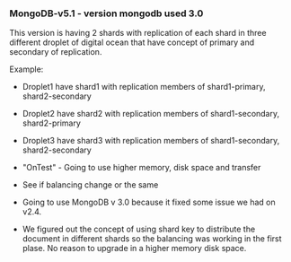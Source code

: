 ### MongoDB-v5.1 - version mongodb used 3.0
This version is having 2 shards with replication of each shard in three different droplet of digital ocean that have concept of primary and secondary of replication. 

Example:

- Droplet1 have shard1 with replication members of shard1-primary, shard2-secondary
- Droplet2 have shard2 with replication members of shard1-secondary, shard2-primary
- Droplet3 have shard3 with replication members of shard1-secondary, shard2-secondary

- "OnTest" - Going to use higher memory, disk space and transfer
- See if balancing change or the same

- Going to use MongoDB v 3.0 because it fixed some issue we had on v2.4.
- We figured out the concept of using shard key to distribute the document in different shards so the balancing was working in the first plase. No reason to upgrade in a higher memory disk space.
  